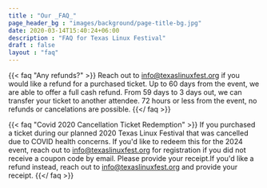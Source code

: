 ```yaml
---
title : "Our _FAQ_"
page_header_bg : "images/background/page-title-bg.jpg"
date: 2020-03-14T15:40:24+06:00
description : "FAQ for Texas Linux Festival"
draft : false
layout : "faq"
---
```



{{< faq "Any refunds?" >}}
Reach out to info@texaslinuxfest.org if you would like a refund for a purchased ticket. Up to 60 days from the event, we are able to offer a full cash refund. From 59 days to 3 days out, we can transfer your ticket to another attendee. 72 hours or less from the event, no refunds or cancelations are possible. 
{{</ faq >}}

{{< faq "Covid 2020 Cancellation Ticket Redemption" >}}
If you purchased a ticket during our planned 2020 Texas Linux Festival that was cancelled due to COVID health concerns.  If you'd like to redeem this for the 2024 event, reach out to info@texaslinuxfest.org for registration if you did not receive a coupon code by email. Please provide your receipt.If you'd like a refund instead, reach out to info@texaslinuxfest.org and provide your receipt.
{{</ faq >}}
